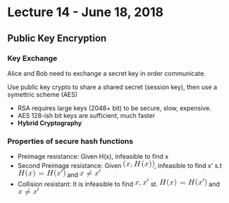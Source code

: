 # Lecture 14 - June 18, 2018

## Public Key Encryption

### Key Exchange

Alice and Bob need to exchange a secret key in order communicate.

Use public key crypto to share a shared secret (session key), then use a symettric scheme (AES)
- RSA requires large keys (2048+ bit) to be secure, slow, expensive.
- AES 128-ish bit keys are sufficient, much faster
- **Hybrid Cryptography**

### Properties of secure hash functions
- Preimage resistance: Given H(x), infeasible to find x
- Second Preimage resistance: Given ![latex-09bb9948-8752-4db9-9992-c2a35e8c8c63](data/lecture14/latex-09bb9948-8752-4db9-9992-c2a35e8c8c63.png), infeasible to find x' s.t ![latex-3b728432-09ee-4c78-8edd-ad78c867055b](data/lecture14/latex-3b728432-09ee-4c78-8edd-ad78c867055b.png) and ![latex-43b1b09d-9995-407d-974e-c508198788f0](data/lecture14/latex-43b1b09d-9995-407d-974e-c508198788f0.png)
- Collision resistant: It is infeasible to find ![latex-7caeee7a-ad60-4800-8f12-17ba97ec471a](data/lecture14/latex-7caeee7a-ad60-4800-8f12-17ba97ec471a.png) st. ![latex-9ddf2451-d8c9-497c-bb43-3d6440d7985b](data/lecture14/latex-9ddf2451-d8c9-497c-bb43-3d6440d7985b.png) and ![latex-482d977e-fbe8-409f-a4e9-a99536ced81d](data/lecture14/latex-482d977e-fbe8-409f-a4e9-a99536ced81d.png)

